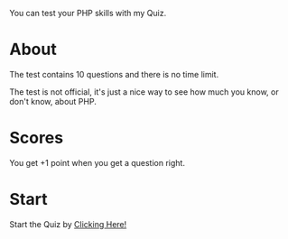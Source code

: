 You can test your PHP skills with my Quiz.
<h1>About</h1>
The test contains 10 questions and there is no time limit. 
<p></p>
The test is not official, it's just a nice way to see how much you know, or don't know, about PHP.
<h1>Scores</h1>
You get +1 point when you get a question right.
<h1>Start</h1>
Start the Quiz by <a href="https://php.bledsquiz.repl.co/">Clicking Here!</a>
